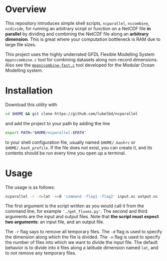 # Overview
This repository introduces simple shell scripts,
`ncparallel`, `nccombine`, `ncdivide`, for 
running an arbitrary script or function on a NetCDF file **in parallel** by
dividing and combining the NetCDF file along an **arbitrary dimension**.
This is great where your computation bottleneck is RAM due to large file sizes.

This project uses the highly underrated GFDL Flexible Modelling System `mppnccombine.c` tool for
combining datasets along non-record dimensions.
Also see the [`mppnccombine-fast.c`](https://github.com/coecms/mppnccombine-fast) tool developed for the Modular
Ocean Modelling system.

# Installation
Download this utility with
```bash
cd $HOME && git clone https://github.com/lukelbd/ncparallel
```
and add the project to your path by adding the line
```bash
export PATH="$HOME/ncparallel:$PATH"
```
to your shell configuration file, usually named `$HOME/.bashrc` or `$HOME/.bash_profile`. If the file
does not exist, you can create it, and its contents should be run every time you open up a terminal.

# Usage
The usage is as follows:
```bash
ncparallel -r -d=lat -n=8 'command -flag1 -flag2' input.nc output.nc
```
The first argument is the script written as you would call it from the command line,
for example `'./get_fluxes.py'`.
The second and third arguments are the input and output files.
Note that **the script must expect two arguments**: an input file, and an output file.

The `-r` flag says to remove all temporary files.
The `-d` flag is used to specify the dimension along which
the file is divided. The `-n` flag is used to specify the number of files into which we want
to divide the input file.
The default behavior is to divide into `8` files along a latitude
dimension named `lat`, and to not remove any temporary files.

